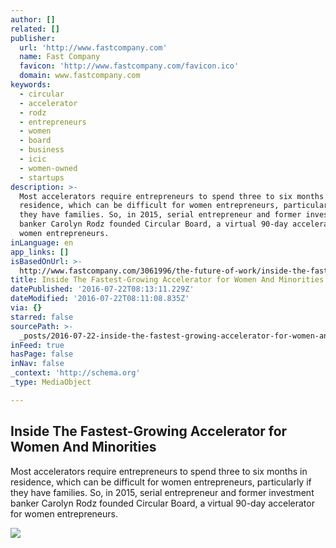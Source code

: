 ```yaml
---
author: []
related: []
publisher:
  url: 'http://www.fastcompany.com'
  name: Fast Company
  favicon: 'http://www.fastcompany.com/favicon.ico'
  domain: www.fastcompany.com
keywords:
  - circular
  - accelerator
  - rodz
  - entrepreneurs
  - women
  - board
  - business
  - icic
  - women-owned
  - startups
description: >-
  Most accelerators require entrepreneurs to spend three to six months in
  residence, which can be difficult for women entrepreneurs, particularly if
  they have families. So, in 2015, serial entrepreneur and former investment
  banker Carolyn Rodz founded Circular Board, a virtual 90-day accelerator for
  women entrepreneurs.
inLanguage: en
app_links: []
isBasedOnUrl: >-
  http://www.fastcompany.com/3061996/the-future-of-work/inside-the-fastest-growing-accelerator-for-women-and-minorities
title: Inside The Fastest-Growing Accelerator for Women And Minorities
datePublished: '2016-07-22T08:13:11.229Z'
dateModified: '2016-07-22T08:11:08.835Z'
via: {}
starred: false
sourcePath: >-
  _posts/2016-07-22-inside-the-fastest-growing-accelerator-for-women-and-minorit.md
inFeed: true
hasPage: false
inNav: false
_context: 'http://schema.org'
_type: MediaObject

---
```

<article style=""><h1>Inside The Fastest-Growing Accelerator for Women And Minorities</h1><p>Most accelerators require entrepreneurs to spend three to six months in residence, which can be difficult for women entrepreneurs, particularly if they have families. So, in 2015, serial entrepreneur and former investment banker Carolyn Rodz founded Circular Board, a virtual 90-day accelerator for women entrepreneurs.</p><img src="http://d.fastcompany.net/multisite_files/fastcompany/imagecache/620x350/poster/2016/07/3061996-poster-p-1-inside-the-fastest-growing-accelerator-for-women-and-minorities.jpg" /></article>